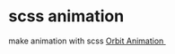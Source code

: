 # scss animation
 make animation with scss
<a href="https://melekhomrani.github.io/animation-with-scss/public/index.html">Orbit Animation </a>
<img src="![image](https://user-images.githubusercontent.com/73800650/170251233-e4438f39-9c41-4e7d-b8e4-ab08c918d78f.png)" alt="">

